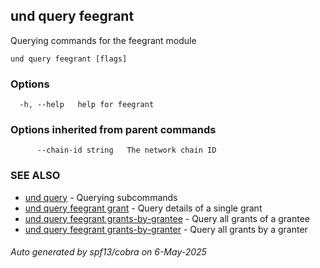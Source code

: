 ## und query feegrant

Querying commands for the feegrant module

```
und query feegrant [flags]
```

### Options

```
  -h, --help   help for feegrant
```

### Options inherited from parent commands

```
      --chain-id string   The network chain ID
```

### SEE ALSO

* [und query](und_query.md)	 - Querying subcommands
* [und query feegrant grant](und_query_feegrant_grant.md)	 - Query details of a single grant
* [und query feegrant grants-by-grantee](und_query_feegrant_grants-by-grantee.md)	 - Query all grants of a grantee
* [und query feegrant grants-by-granter](und_query_feegrant_grants-by-granter.md)	 - Query all grants by a granter

###### Auto generated by spf13/cobra on 6-May-2025
